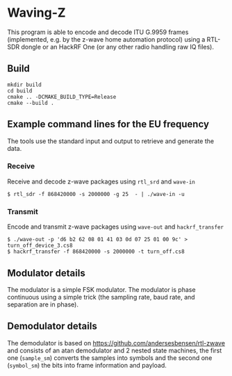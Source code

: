 # Waving-Z

This program is able to encode and decode ITU G.9959 frames
(implemented, e.g. by the z-wave home automation protocol) using a
RTL-SDR dongle or an HackRF One (or any other radio handling raw IQ
files).

## Build

    mkdir build
    cd build
    cmake .. -DCMAKE_BUILD_TYPE=Release
    cmake --build .

## Example command lines for the EU frequency

The tools use the standard input and output to retrieve and generate
the data.

### Receive

Receive and decode z-wave packages using `rtl_srd` and `wave-in`

    $ rtl_sdr -f 868420000 -s 2000000 -g 25  - | ./wave-in -u

### Transmit

Encode and transmit z-wave packages using `wave-out` and
`hackrf_transfer`


    $ ./wave-out -p 'd6 b2 62 08 01 41 03 0d 07 25 01 00 9c' > turn_off_device_3.cs8
    $ hackrf_transfer -f 868420000 -s 2000000 -t turn_off.cs8

## Modulator details

The modulator is a simple FSK modulator. The modulator is phase
continuous using a simple trick (the sampling rate, baud rate, and
separation are in phase).

## Demodulator details

The demodulator is based on
https://github.com/andersesbensen/rtl-zwave and consists of an atan
demodulator and 2 nested state machines, the first one (`sample_sm`)
converts the samples into symbols and the second one (`symbol_sm`) the
bits into frame information and payload.
